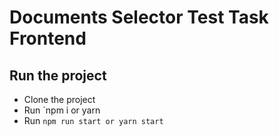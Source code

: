 # Documents Selector Test Task Frontend

## Run the project

- Clone the project
- Run `npm i or yarn
- Run `npm run start or yarn start`
